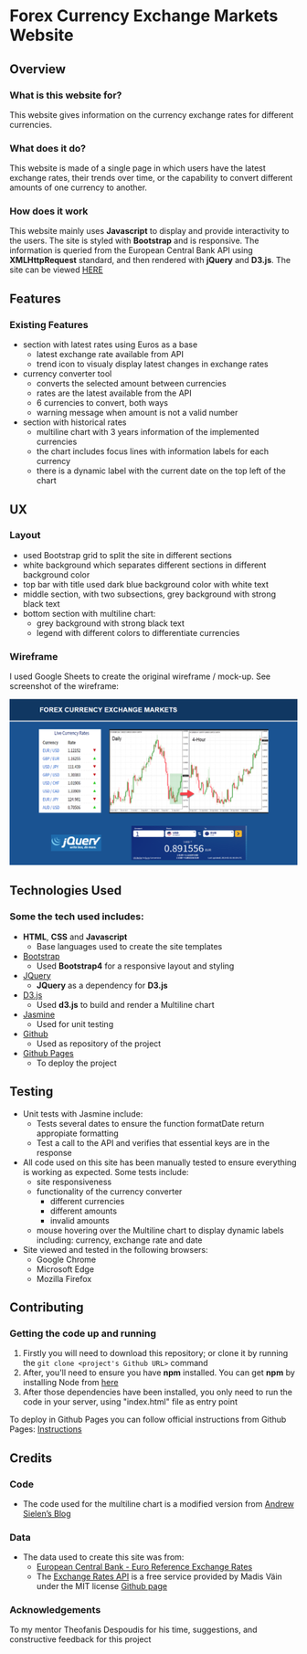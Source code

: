 
# Forex Currency Exchange Markets Website

 
## Overview
 
### What is this website for?
 
This website gives information on the currency exchange rates for different currencies.
 
### What does it do?
 
This website is made of a single page in which users have the latest exchange rates, their trends over time, or the capability to convert different amounts of one currency to another.
 
### How does it work
 
This website mainly uses **Javascript** to display and provide interactivity to the users. The site is styled with **Bootstrap** and is responsive.
The information is queried from the European Central Bank API using  **XMLHttpRequest** standard, and then rendered with **jQuery** and **D3.js**. 
The site can be viewed [HERE](https://josep-pujol.github.io/learning_ifd-dashboard/)


## Features
 
### Existing Features

- section with latest rates using Euros as a base
    - latest exchange rate available from API
    - trend icon to visualy display latest changes in exchange rates
- currency converter tool  
    - converts the selected amount between currencies
    - rates are the latest available from the API
    - 6 currencies to convert, both ways
    - warning message when amount is not a valid number
- section with historical rates
    - multiline chart with 3 years information of the implemented currencies 
    - the chart includes focus lines with information labels for each currency
    - there is a dynamic label with the current date on the top left of the chart


## UX

### Layout
- used Bootstrap grid to split the site in different sections
- white background which separates different sections in different background color
- top bar with title used dark blue background color with white text
- middle section, with two subsections, grey background with strong black text
- bottom section with multiline chart:
    - grey background with strong black text
    - legend with different colors to differentiate currencies

### Wireframe

I used Google Sheets to create the original wireframe / mock-up. See screenshot of the wireframe:

![Testing as .png](https://github.com/josep-pujol/learning_ifd-dashboard/blob/master/wireframe/wireframe_ifd-dashboard.PNG)

## Technologies Used

### Some the tech used includes:

- **HTML**, **CSS** and **Javascript**
    - Base languages used to create the site templates
- [Bootstrap](http://getbootstrap.com/)
    - Used **Bootstrap4** for a responsive layout and styling
- [JQuery](https://jquery.com)
    - **JQuery** as a dependency for **D3.js**
- [D3.js](https://d3js.org)
    - Used **d3.js** to build and render a Multiline chart
- [Jasmine](https://jasmine.github.io/)
    - Used for unit testing 
- [Github](https://github.com/)
    - Used as repository of the project 
- [Github Pages](https://pages.github.com/)
    - To deploy the project


## Testing
- Unit tests with Jasmine include:
    - Tests several dates to ensure the function formatDate return appropiate formatting
    - Test a call to the API and verifies that essential keys are in the response
- All code used on this site has been manually tested to ensure everything is working as expected. Some tests include:
    - site responsiveness
    - functionality of the currency converter
        - different currencies 
        - different amounts
        - invalid amounts
    - mouse hovering over the Multiline chart to display dynamic labels including: currency, exchange rate and date
- Site viewed and tested in the following browsers:
  - Google Chrome
  - Microsoft Edge
  - Mozilla Firefox


## Contributing
 
### Getting the code up and running

1. Firstly you will need to download this repository; or clone it by running the ```git clone <project's Github URL>``` command
2. After, you'll need to ensure you have **npm** installed. You can get **npm** by installing Node from [here](https://nodejs.org/en/)
3. After those dependencies have been installed, you only need to run the code in your server, using "index.html" file as entry point

To deploy in Github Pages you can follow official instructions from Github Pages: [Instructions](https://help.github.com/en/articles/configuring-a-publishing-source-for-github-pages)


## Credits

### Code

- The code used for the multiline chart is a modified version from [Andrew Sielen’s Blog](http://bl.ocks.org/asielen/44ffca2877d0132572cb)

### Data

- The data used to create this site was from:
    - [European Central Bank - Euro Reference Exchange Rates](https://www.ecb.europa.eu/stats/policy_and_exchange_rates/euro_reference_exchange_rates/html/index.en.html)
    - The [Exchange Rates API](https://exchangeratesapi.io/) is a free service provided by Madis Väin under the MIT license [Github page](https://github.com/exchangeratesapi/exchangeratesapi)
 
### Acknowledgements
To my mentor Theofanis Despoudis for his time, suggestions, and constructive feedback for this project
